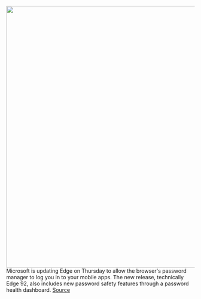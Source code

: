 <img src='https://cdn.vox-cdn.com/thumbor/aMFec1YefhVEFMAF7-Md8IOoL_w=/0x0:2040x1360/1200x800/filters:focal(857x517:1183x843)/cdn.vox-cdn.com/uploads/chorus_image/image/69617968/acastro_200207_3900_Edge_0001.0.0.jpg' width='700px' /><br/>
Microsoft is updating Edge on Thursday to allow the browser's password manager to log you in to your mobile apps. The new release, technically Edge 92, also includes new password safety features through a password health dashboard.
<a href='https://www.theverge.com/2021/7/22/22588733/microsoft-edge-92-browser-password-manager-mobile'> Source <a/>